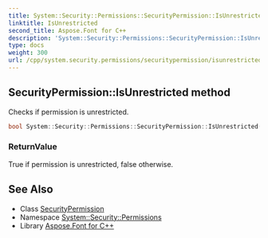 ```yaml
---
title: System::Security::Permissions::SecurityPermission::IsUnrestricted method
linktitle: IsUnrestricted
second_title: Aspose.Font for C++
description: 'System::Security::Permissions::SecurityPermission::IsUnrestricted method. Checks if permission is unrestricted in C++.'
type: docs
weight: 300
url: /cpp/system.security.permissions/securitypermission/isunrestricted/
---
```

## SecurityPermission::IsUnrestricted method


Checks if permission is unrestricted.

```cpp
bool System::Security::Permissions::SecurityPermission::IsUnrestricted()
```


### ReturnValue

True if permission is unrestricted, false otherwise.

## See Also

* Class [SecurityPermission](../)
* Namespace [System::Security::Permissions](../../)
* Library [Aspose.Font for C++](../../../)
